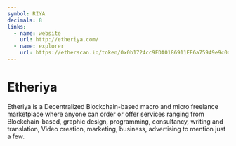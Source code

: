 ```yaml
---
symbol: RIYA
decimals: 8
links:
  - name: website
    url: http://etheriya.com/
  - name: explorer
    url: https://etherscan.io/token/0x0b1724cc9FDA0186911EF6a75949e9c0d3F0f2F3
---
```


# Etheriya

Etheriya is a Decentralized Blockchain-based macro and micro freelance marketplace where anyone can order or offer services ranging from Blockchain-based, graphic design, programming, consultancy, writing and translation, Video creation, marketing, business, advertising to mention just a few.
